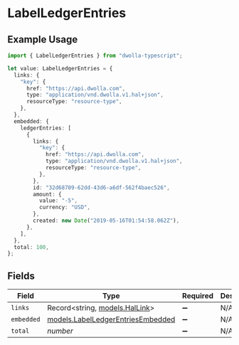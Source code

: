 # LabelLedgerEntries

## Example Usage

```typescript
import { LabelLedgerEntries } from "dwolla-typescript";

let value: LabelLedgerEntries = {
  links: {
    "key": {
      href: "https://api.dwolla.com",
      type: "application/vnd.dwolla.v1.hal+json",
      resourceType: "resource-type",
    },
  },
  embedded: {
    ledgerEntries: [
      {
        links: {
          "key": {
            href: "https://api.dwolla.com",
            type: "application/vnd.dwolla.v1.hal+json",
            resourceType: "resource-type",
          },
        },
        id: "32d68709-62dd-43d6-a6df-562f4baec526",
        amount: {
          value: "-5",
          currency: "USD",
        },
        created: new Date("2019-05-16T01:54:58.062Z"),
      },
    ],
  },
  total: 100,
};
```

## Fields

| Field                                                                        | Type                                                                         | Required                                                                     | Description                                                                  | Example                                                                      |
| ---------------------------------------------------------------------------- | ---------------------------------------------------------------------------- | ---------------------------------------------------------------------------- | ---------------------------------------------------------------------------- | ---------------------------------------------------------------------------- |
| `links`                                                                      | Record<string, [models.HalLink](../models/hallink.md)>                       | :heavy_minus_sign:                                                           | N/A                                                                          |                                                                              |
| `embedded`                                                                   | [models.LabelLedgerEntriesEmbedded](../models/labelledgerentriesembedded.md) | :heavy_minus_sign:                                                           | N/A                                                                          |                                                                              |
| `total`                                                                      | *number*                                                                     | :heavy_minus_sign:                                                           | N/A                                                                          | 100                                                                          |